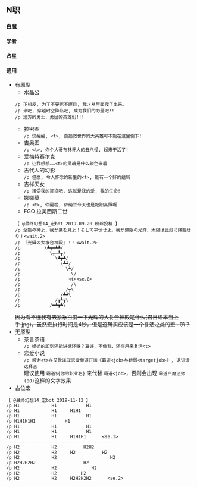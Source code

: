 ## N职
#### 白魔
#### 学者
#### 占星
#### 通用
+ 有原型
    + 水晶公    
    ```
    /p 正相反, 为了不要死不瞑目, 我才从里面爬了出来。
    /p 来吧, 穿越时空降临吧, 成为我们的力量吧!!
    /p 远方的勇士，勇猛的英雄们!!!
    ```
    + 拉密图     
    `/p 快醒醒, <t>, 要拯救世界的大英雄可不能在这里倒下!`
    + 吉奥图     
    `/p <t>, 你个大哥布林养大的丑八怪, 起来干活了!`
    + 爱梅特赛尔克     
    `/p 让我想想……<t>的灵魂是什么颜色来着`
    + 古代人的幻影     
     `/p 但愿, 令人怀念的新生的<t>, 能有一个好的结局`    
    + 吉祥天女     
    `/p 接受我的拥抱吧, 这就是我的爱, 我的生命!`    
    + 娜娜莫    
    `/p <t>, 你醒啦, 萨纳兰今天也是艳阳高照啊`
    + FGO 拉美西斯二世
    ```
    【 @最终幻想14_宏bot 2019-09-20 粉丝投稿 】
    /p 全能の神よ、我が業を見よ！そして平伏せよ。我が無限の光輝、太陽は此処に降臨せり！<wait.2>
    /p 『光輝の大複合神殿』！！<wait.2>
    /p         \┻┳━┻┻/
    /p           \┳━┻┳/
    /p             \┻┳┻/
    /p               \┻┻/
    /p                 \┻/
    /p                   \/
    /p                  <t><se.8>
    /p                   /\
    /p                 /┳\
    /p               /┻┻\
    /p             /┳┻┳\
    /p           /━┻┳┻\
    ```
    ~~因为看不懂我有去紧急百度一下光辉的大复合神殿是什么(君日语本当上手.jpg)，虽然宏执行时间是4秒，但是这确实应该是一个复活之类的宏...叭？~~
+ 无原型
    + 茶言茶语    
    `/p 姐姐的即刻还能进循环呀？真好，不像我，还得用来复活<t>`
    + 恋爱小说    
    `/p 感谢<t>在艾欧泽亚恋爱频道订阅《霸道<job>与娇弱<targetjob>》, 退订请选择否`    
    建议使用 `霸道${你的职业名}` 来代替 `霸道<job>`，否则会出现 `霸道白魔法师(80)`这样的文字效果
+ 占位宏
```
【 @最终幻想14_宏bot 2019-11-12 】
/p H1            H1           H1
/p H1            H1     H1H1
/p H1            H1           H1
/p H1H1H1H1           H1
/p H1            H1           H1
/p H1            H1           H1
/p H1            H1     H1H1H1      <se.1> 
---------------------------------------
/p H2            H2          H2H2
/p H2            H2     H2          H2
/p H2            H2                    H2
/p H2H2H2H2                  H2
/p H2            H2             H2
/p H2            H2         H2
/p H2            H2     H2H2H2H2      <se.2>
```
